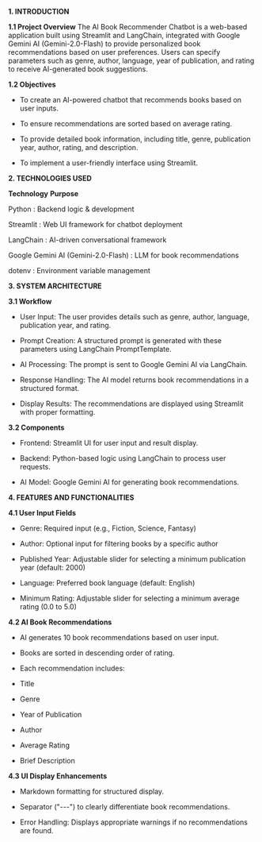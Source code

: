 **1. INTRODUCTION**

  **1.1 Project Overview**
  The AI Book Recommender Chatbot is a web-based application built using Streamlit and LangChain, 
  integrated with Google Gemini AI (Gemini-2.0-Flash) to provide personalized book recommendations 
  based on user preferences. Users can specify parameters such as genre, author, language, year of 
  publication, and rating to receive AI-generated book suggestions.

  **1.2 Objectives**

   - To create an AI-powered chatbot that recommends books based on user inputs.

   - To ensure recommendations are sorted based on average rating.

   - To provide detailed book information, including title, genre, publication year, author, rating, and description.

   - To implement a user-friendly interface using Streamlit.


**2. TECHNOLOGIES USED**

**Technology**                                **Purpose**

Python                                  :  Backend logic & development

Streamlit                               :  Web UI framework for chatbot deployment

LangChain                               :  AI-driven conversational framework

Google Gemini AI (Gemini-2.0-Flash)     :  LLM for book recommendations

dotenv                                  :  Environment variable management


**3. SYSTEM ARCHITECTURE**

  **3.1 Workflow**

   - User Input: The user provides details such as genre, author, language, publication year, and rating.
   
   - Prompt Creation: A structured prompt is generated with these parameters using LangChain PromptTemplate.
   
   - AI Processing: The prompt is sent to Google Gemini AI via LangChain.
    
   - Response Handling: The AI model returns book recommendations in a structured format.
    
   - Display Results: The recommendations are displayed using Streamlit with proper formatting.

  **3.2 Components**

   - Frontend: Streamlit UI for user input and result display.
    
   - Backend: Python-based logic using LangChain to process user requests.
    
   - AI Model: Google Gemini AI for generating book recommendations.


**4. FEATURES AND FUNCTIONALITIES**

 **4.1 User Input Fields**

   - Genre: Required input (e.g., Fiction, Science, Fantasy)
   
   - Author: Optional input for filtering books by a specific author
    
   - Published Year: Adjustable slider for selecting a minimum publication year (default: 2000)
    
   - Language: Preferred book language (default: English)
    
   - Minimum Rating: Adjustable slider for selecting a minimum average rating (0.0 to 5.0)

 **4.2 AI Book Recommendations**

   - AI generates 10 book recommendations based on user input.
    
   - Books are sorted in descending order of rating.
    
   - Each recommendation includes:
    
   - Title
    
   - Genre
    
   - Year of Publication
    
   - Author
    
   - Average Rating
    
   - Brief Description

  **4.3 UI Display Enhancements**
  
   - Markdown formatting for structured display.
    
   - Separator ("---") to clearly differentiate book recommendations.
    
   - Error Handling: Displays appropriate warnings if no recommendations are found.

